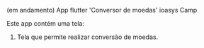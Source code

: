 (em andamento) 
App flutter 'Conversor de moedas' ioasys Camp

Este app contém uma tela:
1. Tela que permite realizar conversão de moedas.